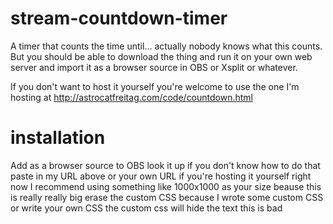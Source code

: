 # stream-countdown-timer
A timer that counts the time until... actually nobody knows what this counts. But you should be able to download the thing and run it on your own web server and import it as a browser source in OBS or Xsplit or whatever.

If you don't want to host it yourself you're welcome to use the one I'm hosting at http://astrocatfreitag.com/code/countdown.html

# installation
Add as a browser source to OBS
look it up if you don't know how to do that
paste in my URL above or your own URL if you're hosting it yourself
right now I recommend using something like 1000x1000 as your size beause this is really really big
erase the custom CSS because I wrote some custom CSS or write your own CSS
  the custom css will hide the text
  this is bad
